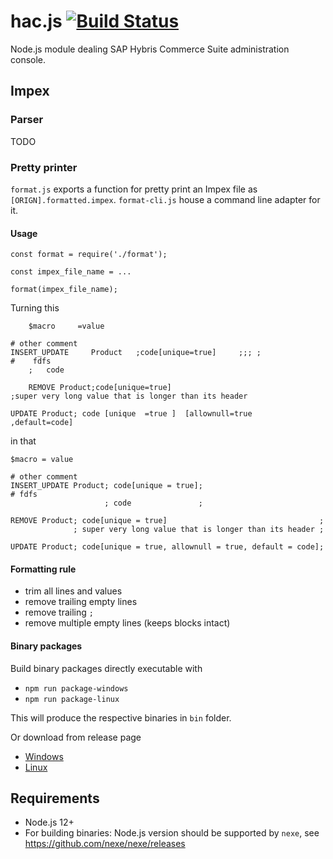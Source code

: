 # hac.js [![Build Status](https://travis-ci.com/klaushauschild1984/hac.js.svg?branch=main)](https://travis-ci.com/klaushauschild1984/hac.js)
Node.js module dealing SAP Hybris Commerce Suite administration console.

## Impex

### Parser

TODO

### Pretty printer

`format.js` exports a function for pretty print an Impex file as `[ORIGN].formatted.impex`. `format-cli.js` house a command line adapter for it.

#### Usage
```
const format = require('./format');

const impex_file_name = ...

format(impex_file_name);
```

Turning this
```
    $macro     =value

# other comment
INSERT_UPDATE     Product   ;code[unique=true]     ;;; ;
#    fdfs
    ;   code

    REMOVE Product;code[unique=true]
;super very long value that is longer than its header

UPDATE Product; code [unique  =true ]  [allownull=true    ,default=code]

```

in that
```
$macro = value

# other comment
INSERT_UPDATE Product; code[unique = true]; 
# fdfs
                     ; code               ; 

REMOVE Product; code[unique = true]                                  ; 
              ; super very long value that is longer than its header ; 

UPDATE Product; code[unique = true, allownull = true, default = code]; 

```

#### Formatting rule

* trim all lines and values
* remove trailing empty lines
* remove trailing `;`
* remove multiple empty lines (keeps blocks intact)

#### Binary packages

Build binary packages directly executable with

* `npm run package-windows`
* `npm run package-linux`

This will produce the respective binaries in `bin` folder.

Or download from release page

* [Windows](https://github.com/klaushauschild1984/impex.js/releases/download/v1.0.0/format-impex.exe)
* [Linux](https://github.com/klaushauschild1984/impex.js/releases/download/v1.0.0/format-impex)

## Requirements
* Node.js 12+
* For building binaries: Node.js version should be supported by `nexe`, see https://github.com/nexe/nexe/releases